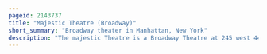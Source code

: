 ```yaml
---
pageid: 2143737
title: "Majestic Theatre (Broadway)"
short_summary: "Broadway theater in Manhattan, New York"
description: "The majestic Theatre is a Broadway Theatre at 245 west 44th Street in the midtown Manhattan Theater District new York City. The Theatre was opened in 1927 and designed by Herbert J. Krapp in a spanish Style and was built for real-estate Developer Irwin S. Chanin. It has 1681 Seats across two Levels and is managed by the shubert Organization. Both the Facade and the Interior are new york City Landmarks."
---
```

